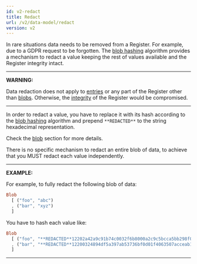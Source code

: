```yaml
---
id: v2-redact
title: Redact
url: /v2/data-model/redact
version: v2
---
```


In rare situations data needs to be removed from a Register. For example, due
to a GDPR request to be forgotten. The [blob hashing](/glossary/blob#hash)
algorithm provides a mechanism to redact a value keeping the rest of values
available and the Register integrity intact.

***
**WARNING:**

Data redaction does not apply to [entries](/glossary/entry) or any part of the
Register other than [blobs](/glossary/blob). Otherwise, the
[integrity](/data-model/audit) of the Register would be compromised.
***

In order to redact a value, you have to replace it with its hash according to
the [blob hashing](/glossary/blob#hash) algorithm and prepend `**REDACTED**`
to the string hexadecimal representation.

Check the [blob](/glossary/blob) section for more details.

There is no specific mechanism to redact an entire blob of data, to achieve
that you MUST redact each value independently.

***
**EXAMPLE:**

For example, to fully redact the following blob of data:

```elm
Blob
  [ ("foo", "abc")
  , ("bar", "xyz")
  ]
```

You have to hash each value like:

```elm
Blob
  [ ("foo", "**REDACTED**12202a42a9c91b74c0032f6b8000a2c9c5bcca5bb298f004e8eff533811004dea511")
  , ("bar", "**REDACTED**12200324894df5a397ab53736bf0d01f4063507acceab19d4ce74c9282de21dadffb")
  ]
```
***
